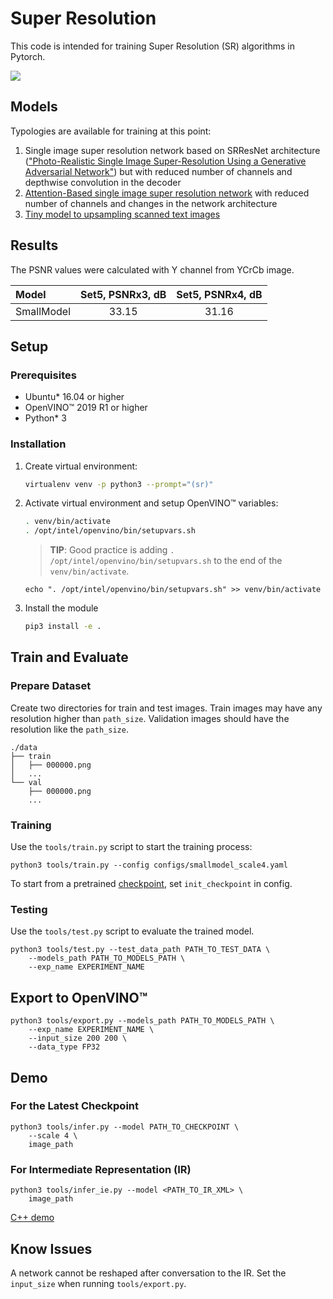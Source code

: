 # Super Resolution

This code is intended for training Super Resolution (SR) algorithms in Pytorch.

![](./sr.jpg)

## Models

Typologies are available for training at this point:

1. Single image super resolution network based on SRResNet architecture
(["Photo-Realistic Single Image Super-Resolution Using a Generative Adversarial
Network"](https://arxiv.org/pdf/1609.04802.pdf)) but with reduced number of channels and depthwise convolution in the decoder
2. [Attention-Based single image super resolution network](https://arxiv.org/pdf/1807.06779.pdf) with reduced number of channels and changes in the network architecture
3. [Tiny model to upsampling scanned text images](./README_text.md)

## Results

The PSNR values were calculated with Y channel from YCrCb image.

| Model      | Set5, PSNRx3, dB | Set5, PSNRx4, dB |
| :--------- | :--------------: | :--------------: |
| SmallModel | 33.15            | 31.16            |


## Setup

### Prerequisites

* Ubuntu\* 16.04 or higher
* OpenVINO™  2019 R1 or higher
* Python\* 3


### Installation

1. Create virtual environment:
    ```bash
    virtualenv venv -p python3 --prompt="(sr)"
    ```

2. Activate virtual environment and setup OpenVINO™  variables:
    ```bash
    . venv/bin/activate
    . /opt/intel/openvino/bin/setupvars.sh
    ```
    >**TIP**: Good practice is adding `. /opt/intel/openvino/bin/setupvars.sh` to the end of the `venv/bin/activate`.
    ```
    echo ". /opt/intel/openvino/bin/setupvars.sh" >> venv/bin/activate
    ```

3. Install the module
    ```bash
    pip3 install -e .
    ```

## Train and Evaluate

### Prepare Dataset

Create two directories for train and test images. Train images may have any resolution higher than `path_size`.
Validation images should have the resolution like the `path_size`.

```
./data
├── train
│   ├── 000000.png
│   ...
└── val
    ├── 000000.png
    ...
```

### Training

Use the `tools/train.py` script to start the training process:
```
python3 tools/train.py --config configs/smallmodel_scale4.yaml
```

To start from a pretrained [checkpoint](https://download.01.org/opencv/openvino_training_extensions/models/super_resolution/image_super_resolution.tar.gz), set `init_checkpoint` in config.


### Testing

Use the `tools/test.py` script to evaluate the trained model.

```
python3 tools/test.py --test_data_path PATH_TO_TEST_DATA \
    --models_path PATH_TO_MODELS_PATH \
    --exp_name EXPERIMENT_NAME
```

## Export to OpenVINO™

```
python3 tools/export.py --models_path PATH_TO_MODELS_PATH \
    --exp_name EXPERIMENT_NAME \
    --input_size 200 200 \
    --data_type FP32
```

## Demo

### For the Latest Checkpoint

```
python3 tools/infer.py --model PATH_TO_CHECKPOINT \
    --scale 4 \
    image_path
```

### For Intermediate Representation (IR)

```
python3 tools/infer_ie.py --model <PATH_TO_IR_XML> \
    image_path
```

[C++ demo](https://github.com/opencv/open_model_zoo/tree/master/demos/super_resolution_demo)


## Know Issues

A network cannot be reshaped after conversation to the IR. Set the `input_size` when running `tools/export.py`.

